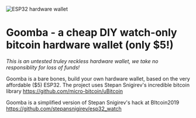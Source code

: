 
![ESP32 hardware wallet](https://i.imgur.com/Cw5FBRv.png)
# Goomba - a cheap DIY watch-only bitcoin hardware wallet (only $5!)

*This is an untested truley reckless hardware wallet, we take no responsiblity for loss of funds!*

Goomba is a bare bones, build your own hardware wallet, based on the very affordable ($5) ESP32. The project uses Stepan Snigirev's incredible bitcoin library 
https://github.com/micro-bitcoin/uBitcoin

Goomba is a simplified version of Stepan Snigirev's hack at BItcoin2019 
https://github.com/stepansnigirev/esp32_watch







